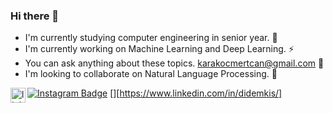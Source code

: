 ### Hi there 👋
- I'm currently studying computer engineering in senior year. 🔭 
- I'm currently working on Machine Learning and Deep Learning. ⚡
- You can ask anything about these topics. karakocmertcan@gmail.com 💬
- I'm looking to collaborate on Natural Language Processing. 👯

[![Instagram Badge](https://img.shields.io/badge/-Instagram-C13584?style=flat-quare&labelColor=C13584&logo=instagram&logoColor=white&link=link)](https://instagram.com/mkqberry)
[<img align="left" alt="linkedin | LinkedIn" width="24px" src="https://raw.githubusercontent.com/peterthehan/peterthehan/master/assets/linkedin.svg" />][https://www.linkedin.com/in/didemkis/]
